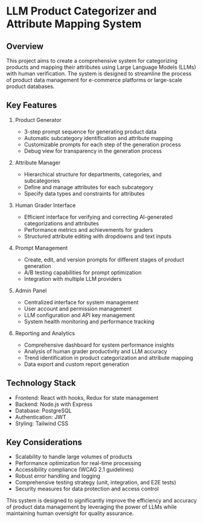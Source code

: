 # LLM Product Categorizer and Attribute Mapping System

## Overview
This project aims to create a comprehensive system for categorizing products and mapping their attributes using Large Language Models (LLMs) with human verification. The system is designed to streamline the process of product data management for e-commerce platforms or large-scale product databases.

## Key Features

1. Product Generator
   - 3-step prompt sequence for generating product data
   - Automatic subcategory identification and attribute mapping
   - Customizable prompts for each step of the generation process
   - Debug view for transparency in the generation process

2. Attribute Manager
   - Hierarchical structure for departments, categories, and subcategories
   - Define and manage attributes for each subcategory
   - Specify data types and constraints for attributes

3. Human Grader Interface
   - Efficient interface for verifying and correcting AI-generated categorizations and attributes
   - Performance metrics and achievements for graders
   - Structured attribute editing with dropdowns and text inputs

4. Prompt Management
   - Create, edit, and version prompts for different stages of product generation
   - A/B testing capabilities for prompt optimization
   - Integration with multiple LLM providers

5. Admin Panel
   - Centralized interface for system management
   - User account and permission management
   - LLM configuration and API key management
   - System health monitoring and performance tracking

6. Reporting and Analytics
   - Comprehensive dashboard for system performance insights
   - Analysis of human grader productivity and LLM accuracy
   - Trend identification in product categorization and attribute mapping
   - Data export and custom report generation

## Technology Stack
- Frontend: React with hooks, Redux for state management
- Backend: Node.js with Express
- Database: PostgreSQL
- Authentication: JWT
- Styling: Tailwind CSS

## Key Considerations
- Scalability to handle large volumes of products
- Performance optimization for real-time processing
- Accessibility compliance (WCAG 2.1 guidelines)
- Robust error handling and logging
- Comprehensive testing strategy (unit, integration, and E2E tests)
- Security measures for data protection and access control

This system is designed to significantly improve the efficiency and accuracy of product data management by leveraging the power of LLMs while maintaining human oversight for quality assurance.